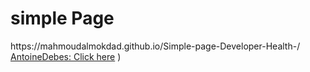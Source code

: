 <h1>simple Page </h1>
 https://mahmoudalmokdad.github.io/Simple-page-Developer-Health-/
</br>
 <a href="https://github.com/AntoineDebes">AntoineDebes: Click here</a> ) 






